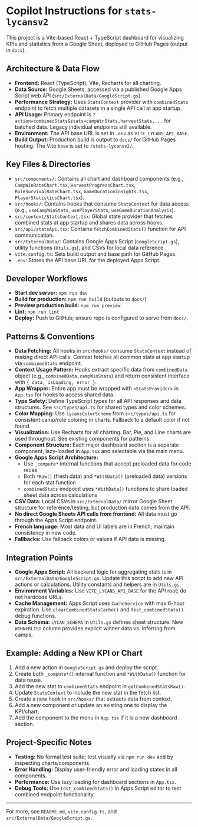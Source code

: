 

# Copilot Instructions for `stats-lycansv2`

This project is a Vite-based React + TypeScript dashboard for visualizing KPIs and statistics from a Google Sheet, deployed to GitHub Pages (output in `docs`).

## Architecture & Data Flow
- **Frontend:** React (TypeScript), Vite, Recharts for all charting.
- **Data Source:** Google Sheets, accessed via a published Google Apps Script web API (`src/ExternalData/GoogleScript.gs`).
- **Performance Strategy:** Uses `StatsContext` provider with `combinedStats` endpoint to fetch multiple datasets in a single API call at app startup.
- **API Usage:** Primary endpoint is `?action=combinedStats&stats=campWinStats,harvestStats,...` for batched data. Legacy individual endpoints still available.
- **Environment:** The API base URL is set in `.env` as `VITE_LYCANS_API_BASE`.
- **Build Output:** Production build is output to `docs/` for GitHub Pages hosting. The Vite `base` is set to `/stats-lycansv2/`.

## Key Files & Directories
- `src/components/`: Contains all chart and dashboard components (e.g., `CampWinRateChart.tsx`, `HarvestProgressChart.tsx`, `RoleSurvivalRateChart.tsx`, `GameDurationInsights.tsx`, `PlayerStatisticsChart.tsx`).
- `src/hooks/`: Contains hooks that consume `StatsContext` for data access (e.g., `useCampWinStats`, `usePlayerStats`, `useGameDurationAnalysis`).
- `src/context/StatsContext.tsx`: Global state provider that fetches combined stats at app startup and shares data across hooks.
- `src/api/statsApi.tsx`: Contains `fetchCombinedStats()` function for API communication.
- `src/ExternalData/`: Contains Google Apps Script (`GoogleScript.gs`), utility functions (`Utils.gs`), and CSVs for local data reference.
- `vite.config.ts`: Sets build output and base path for GitHub Pages.
- `.env`: Stores the API base URL for the deployed Apps Script.

## Developer Workflows
- **Start dev server:** `npm run dev`
- **Build for production:** `npm run build` (outputs to `docs/`)
- **Preview production build:** `npm run preview`
- **Lint:** `npm run lint`
- **Deploy:** Push to GitHub; ensure repo is configured to serve from `docs/`.

## Patterns & Conventions
- **Data Fetching:** All hooks in `src/hooks/` consume `StatsContext` instead of making direct API calls. Context fetches all common stats at app startup via `combinedStats` endpoint.
- **Context Usage Pattern:** Hooks extract specific data from `combinedData` object (e.g., `combinedData.campWinStats`) and return consistent interface with `{ data, isLoading, error }`.
- **App Wrapper:** Entire app must be wrapped with `<StatsProvider>` in `App.tsx` for hooks to access shared data.
- **Type Safety:** Define TypeScript types for all API responses and data structures. See `src/types/api.ts` for shared types and color schemes.
- **Color Mapping:** Use `lycansColorScheme` from `src/types/api.ts` for consistent camp/role coloring in charts. Fallback to a default color if not found.
- **Visualization:** Use Recharts for all charting. Bar, Pie, and Line charts are used throughout. See existing components for patterns.
- **Component Structure:** Each major dashboard section is a separate component, lazy-loaded in `App.tsx` and selectable via the main menu.
- **Google Apps Script Architecture:** 
  - Use `_compute*` internal functions that accept preloaded data for code reuse
  - Both `*Raw()` (fresh data) and `*WithData()` (preloaded data) versions for each stat function
  - `combinedStats` endpoint uses `*WithData()` functions to share loaded sheet data across calculations
- **CSV Data:** Local CSVs in `src/ExternalData/` mirror Google Sheet structure for reference/testing, but production data comes from the API.
- **No direct Google Sheets API calls from frontend:** All data must go through the Apps Script endpoint.
- **French language:** Most data and UI labels are in French; maintain consistency in new code.
- **Fallbacks:** Use fallback colors or values if API data is missing.

## Integration Points
- **Google Apps Script:** All backend logic for aggregating stats is in `src/ExternalData/GoogleScript.gs`. Update this script to add new API actions or calculations. Utility constants and helpers are in `Utils.gs`.
- **Environment Variables:** Use `VITE_LYCANS_API_BASE` for the API root; do not hardcode URLs.
- **Cache Management:** Apps Script uses `CacheService` with max 6-hour expiration. Use `clearCombinedStatsCache()` and `test_combinedStats()` debug functions.
- **Data Schema:** `LYCAN_SCHEMA` in `Utils.gs` defines sheet structure. New `WINNERLIST` column provides explicit winner data vs. inferring from camps.

## Example: Adding a New KPI or Chart
1. Add a new action in `GoogleScript.gs` and deploy the script.
2. Create both `_compute*()` internal function and `*WithData()` function for data reuse.
3. Add the new stat to `combinedStats` endpoint in `getCombinedStatsRaw()`.
4. Update `StatsContext` to include the new stat in the fetch list.
5. Create a new hook in `src/hooks/` that extracts data from context.
6. Add a new component or update an existing one to display the KPI/chart.
7. Add the component to the menu in `App.tsx` if it is a new dashboard section.

## Project-Specific Notes
- **Testing:** No formal test suite; test visually via `npm run dev` and by inspecting charts/components.
- **Error Handling:** Display user-friendly error and loading states in all components.
- **Performance:** Use lazy loading for dashboard sections in `App.tsx`.
- **Debug Tools:** Use `test_combinedStats()` in Apps Script editor to test combined endpoint functionality.

---
For more, see `README.md`, `vite.config.ts`, and `src/ExternalData/GoogleScript.gs`.
